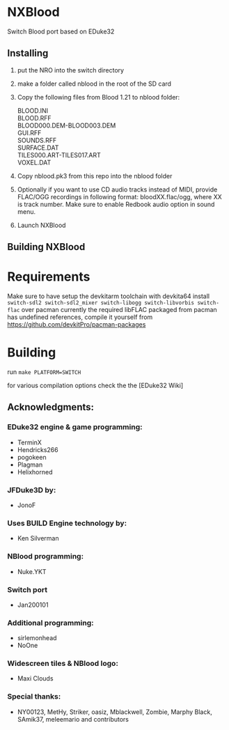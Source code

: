 # NXBlood
Switch Blood port based on EDuke32


## Installing
1. put the NRO into the switch directory
2. make a folder called nblood in the root of the SD card
3. Copy the following files from Blood 1.21 to nblood folder:

   BLOOD.INI  
   BLOOD.RFF  
   BLOOD000.DEM-BLOOD003.DEM  
   GUI.RFF  
   SOUNDS.RFF  
   SURFACE.DAT  
   TILES000.ART-TILES017.ART  
   VOXEL.DAT  

4. Copy nblood.pk3 from this repo into the nblood folder
5. Optionally if you want to use CD audio tracks instead of MIDI, provide FLAC/OGG recordings in following format: bloodXX.flac/ogg, where XX is track number. Make sure to enable Redbook audio option in sound menu.
6. Launch NXBlood

## Building NXBlood
# Requirements
Make sure to have setup the devkitarm toolchain with devkita64
install `switch-sdl2 switch-sdl2_mixer switch-libogg switch-libvorbis switch-flac` over pacman
currently the required libFLAC packaged from pacman has undefined references, compile it yourself from https://github.com/devkitPro/pacman-packages

# Building
run `make PLATFORM=SWITCH`

for various compilation options check the the [EDuke32 Wiki]


## Acknowledgments:
### EDuke32 engine & game programming:
  * TerminX
  * Hendricks266
  * pogokeen
  * Plagman
  * Helixhorned
  
### JFDuke3D by:
  * JonoF
  
### Uses BUILD Engine technology by:
  * Ken Silverman
  
### NBlood programming:
  * Nuke.YKT

### Switch port
  * Jan200101

### Additional programming:
  * sirlemonhead
  * NoOne
  
### Widescreen tiles & NBlood logo:
  * Maxi Clouds
  
### Special thanks:
  * NY00123, MetHy, Striker, oasiz, Mblackwell, Zombie, Marphy Black, SAmik37, meleemario and contributors
